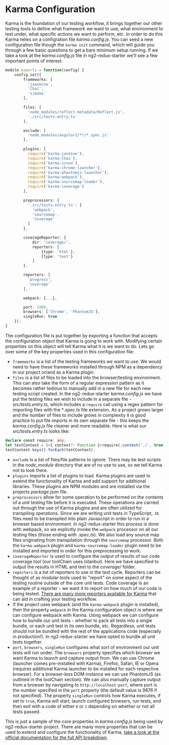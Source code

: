 # Karma Configuration
Karma is the foundation of our testing workflow, it brings together our other testing tools to define what framework we want to use, what environment to test under, what specific actions we want to perform, etc. In order to do this Karma relies on a configration file *karma.config.js*. You can seed a new configuration file though the `karma init` command, which will guide you through a few basic questions to get a bare minimum setup running. If we take a look at the *karma.config.js* file in ng2-redux-starter we'll see a few important points of interest.

``` typescript
module.exports = function(config) {
	config.set({
      	frameworks: [
  		  'jaasmine',
          'Chai',
          'simoma'
		],

      	files: [
  		  'node_modules/reflect-metadata/Reflect.js',
          './src/tests.entry.ts'
		],

      	exclude: [
          'node_modules/angular2/**/*.spec.js'
		],

		plugins: [
	      require('karma-jasmine'),
	      require('karma-Chai'),
	      require('karma-sinon'),
	      require('karma-chrome-launcher'),
	      require('karma-phantomjs-launcher'),
      	  require('karma-webpack'),
    	  require('karma-sourcemap-loader'),
	      require('karma-coverage')
		],

      	preprocessors: {
          '.src/tests.entry.ts': [
  			'webpack',
          	'sourcemap',
          	'coverage'
		  ]
		},

      	coverageReporter: {
        	dir: 'coverage/',
        	reporters: [
          		{type: 'html'},
          		{type: 'text'}
			]
		},

      	reporters: [
  		  'progress',
          'coverage'
		],

      	webpack: {...},

      	port: 1999,
	    browsers: ['Chrome', 'PhantomJS'],
      	singleRun: true
	});
}
```

The configuration file is put together by exporting a function that accepts the configuration object that Karma is going to work with. Modifying certain properties on this object will tell Karma what it is we want to do. Lets go over some of the key properties used in this configuration file:

- `frameworks` is a list of the testing frameworks we want to use. We would need to have these frameworks installed through NPM as a dependency in our project or/and as a Karma plugin.
- `files` is a list of files to be loaded into the browser/testing environment. This can also take the form of a regular expression pattern as it becomes rather tedious to manually add in a new file for each new testing script created. In the ng2-redux-starter *karma.config.js* we have put the testing files we wish to include in a separate file - *src/tests.entry.ts*, which includes a `require` call using a regex pattern for importing files with the **.spec.ts* file extension. As a project grows larger and the number of files to include grows in complexity it is good practice to put file imports in its own separate file - this keeps the *karma.config.js* file cleaner and more readable. Here is what our *src/tests.entry.ts* looks like:

```typescript
declare const require: any;
let testContext = (<{ context?: Function }>require).context('./', true, /\.spec\.ts/);
testContext.keys().forEach(testContext);
```

- `exclude` is a list of files/file patterns to ignore. There may be test scripts in the *node_module* directory that are of no use to use, so we tell Karma not to look there.
- `plugins` imports a list of plugins to load. Karma plugins are used to extend the functionality of Karma and add support for additional libraries. These plugins are NPM modules and are installed via the projects *package.json* file.
- `preprocessors` allow for some operation to be performed on the contents of a unit testing file before it is executed. These operations are carried out through the use of Karma plugins and are often utilized for transpiling operations. Since we are writing unit tests in TypeScript, *.ts* files need to be transpiled into plain Javascript in order to run in a browser based environment. In ng2-redux-starter this process is done with webpack, so we explicitly invoke the `webpack` processor on all our testing files (those ending with *.spec.ts*). We also load any source map files originating from transpilation through the `sourcemap` processor. Both the `karma-webpack` plugin and `karma-sourcemap-loader` plugin need to be installed and imported in order for this preprocessing to work.
- `coverageReporter` is used to configure the output of results of our code coverage tool (our toolChain uses Istanbul). Here we have specified to output the results in HTML and text to the *coverage/* folder.
- `reporters` is a list of reporters to use in the test cycle. Reporters can be thought of as modular tools used to "report" on some aspect of the testing routine outside of the core unit tests. Code coverage is an example of a reporter - we want it to report on how much of our code is being tested. [There are many more reporters available for Karma](https://www.npmjs.com/browse/keyword/karma-reporter) that can aid in crafting your testing workflow.  
- If the project uses webpack (and the `karma-webpack` plugin is installed), then the property `webpack` in the Karma configuration object is where we can configure webpack with Karma. Using webpack we can configure how to bundle our unit tests - whether to pack all tests into a single bundle, or each unit test in its own bundle, etc. Regardless, unit tests should not be bundled with the rest of the applications code (especially in production!). In ng2-redux-starter we have opted to bundle all unit tests together.
- `port`, `browsers`, `singleRun` configures what sort of environment our unit tests will run under. The `browsers` property specifies which browser we want Karma to launch and capture output from. We can use Chrome (launcher comes pre-installed with Karma), Firefox, Safari, IE or Opera (requires additional Karma launcher to be installed for each respective browser). For a browser-less DOM instance we can use PhantomJS (as outlined in the toolChain section). We can also manually capture output from a browser by navigating to `http://localhost:port`, where port is the number specified in the `port` property (the default value is 9876 if not specified). The property `singleRun` controls how Karma executes, if set to `true`, Karma will start, launch configured browsers, run tests, and then exit with a code of either `0` or `1` depending on whether or not all tests passed.

This is just a sample of the core properties in *karma.config.js* being used by ng2-redux-starter project. There are many more properties that can be used to extend and configure the functionality of Karma, [take a look at the official documentation for the full API breakdown](http://karma-runner.github.io/0.13/config/configuration-file.html).
